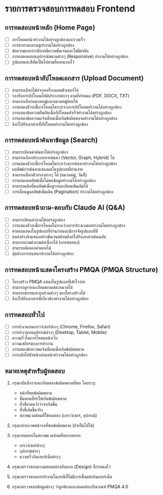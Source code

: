 # รายการตรวจสอบการทดสอบ Frontend

## การทดสอบหน้าหลัก (Home Page)

- [ ] การโหลดหน้าทำงานได้อย่างถูกต้องและรวดเร็ว
- [ ] การนำทางและเมนูทำงานได้อย่างถูกต้อง
- [ ] ข้อความและคำอธิบายมีความชัดเจนและไม่มีคำผิด
- [ ] การแสดงผลบนอุปกรณ์ขนาดต่างๆ (Responsive) ทำงานได้อย่างถูกต้อง
- [ ] รูปแบบและสีสันเป็นไปตามที่ออกแบบไว้

## การทดสอบหน้าอัปโหลดเอกสาร (Upload Document)

- [ ] สามารถเลือกไฟล์จากเครื่องคอมพิวเตอร์ได้
- [ ] รองรับการอัปโหลดไฟล์ประเภทต่างๆ ตามที่กำหนด (PDF, DOCX, TXT)
- [ ] สามารถเลือกหมวดหมู่และหมวดหมู่ย่อยได้
- [ ] การแสดงตัวบ่งชี้การโหลดในระหว่างการอัปโหลดทำงานได้อย่างถูกต้อง
- [ ] การแสดงข้อความยืนยันเมื่ออัปโหลดสำเร็จทำงานได้อย่างถูกต้อง
- [ ] การแสดงข้อความแจ้งเตือนเมื่อเกิดข้อผิดพลาดทำงานได้อย่างถูกต้อง
- [ ] ลิงก์ไปยังเอกสารที่อัปโหลดทำงานได้อย่างถูกต้อง

## การทดสอบหน้าค้นหาข้อมูล (Search)

- [ ] สามารถป้อนคำค้นหาได้อย่างถูกต้อง
- [ ] สามารถเลือกประเภทการค้นหา (Vector, Graph, Hybrid) ได้
- [ ] การแสดงตัวบ่งชี้การโหลดในระหว่างการค้นหาทำงานได้อย่างถูกต้อง
- [ ] ผลลัพธ์การค้นหาแสดงผลในรูปแบบที่อ่านง่าย
- [ ] สามารถเลือกตัวกรองต่างๆ ได้ (หมวดหมู่, วันที่)
- [ ] การแสดงผลลัพธ์เมื่อไม่พบข้อมูลทำงานได้อย่างถูกต้อง
- [ ] สามารถคลิกที่ผลลัพธ์เพื่อดูรายละเอียดเพิ่มเติมได้
- [ ] การเลื่อนดูผลลัพธ์เพิ่มเติม (Pagination) ทำงานได้อย่างถูกต้อง

## การทดสอบหน้าถาม-ตอบกับ Claude AI (Q&A)

- [ ] สามารถป้อนคำถามได้อย่างถูกต้อง
- [ ] การแสดงตัวบ่งชี้การโหลดในระหว่างการประมวลผลทำงานได้อย่างถูกต้อง
- [ ] คำตอบแสดงในรูปแบบที่อ่านง่ายและมีการจัดรูปแบบที่ดี
- [ ] แหล่งอ้างอิงแสดงอย่างชัดเจนพร้อมลิงก์ไปยังเอกสารต้นฉบับ
- [ ] สามารถถามคำถามต่อเนื่องได้ (การสนทนา)
- [ ] สามารถคัดลอกคำตอบได้
- [ ] ปุ่มล้างการสนทนาทำงานได้อย่างถูกต้อง

## การทดสอบหน้าแสดงโครงสร้าง PMQA (PMQA Structure)

- [ ] โครงสร้าง PMQA แสดงในรูปแบบที่เข้าใจง่าย
- [ ] สามารถดูรายละเอียดของแต่ละหมวดได้
- [ ] สามารถขยายและยุบส่วนต่างๆ ของโครงสร้างได้
- [ ] ลิงก์ไปยังเอกสารที่เกี่ยวข้องทำงานได้อย่างถูกต้อง

## การทดสอบทั่วไป

- [ ] การทำงานบนเบราว์เซอร์ต่างๆ (Chrome, Firefox, Safari)
- [ ] การทำงานบนอุปกรณ์ต่างๆ (Desktop, Tablet, Mobile)
- [ ] ความเร็วในการโหลดหน้าเว็บ
- [ ] ความเสถียรของการทำงาน
- [ ] การแสดงข้อความแจ้งเตือนเมื่อเกิดข้อผิดพลาด
- [ ] การกลับไปยังหน้าก่อนหน้าทำงานได้อย่างถูกต้อง

## หมายเหตุสำหรับผู้ทดสอบ

1. กรุณาบันทึกรายละเอียดของข้อผิดพลาดที่พบ โดยระบุ:
   - หน้าที่พบข้อผิดพลาด
   - ขั้นตอนที่ทำให้เกิดข้อผิดพลาด
   - สิ่งที่คาดหวังว่าจะเกิดขึ้น
   - สิ่งที่เกิดขึ้นจริง
   - สภาพแวดล้อมที่ใช้ทดสอบ (เบราว์เซอร์, อุปกรณ์)

2. กรุณาถ่ายภาพหน้าจอที่พบข้อผิดพลาด (ถ้าเป็นไปได้)

3. กรุณาทดสอบในสภาพแวดล้อมที่หลากหลาย:
   - เบราว์เซอร์ต่างๆ
   - อุปกรณ์ต่างๆ
   - ความเร็วอินเทอร์เน็ตต่างๆ

4. กรุณาตรวจสอบความสอดคล้องกับแบบ (Design) ที่กำหนดไว้

5. กรุณาตรวจสอบการทำงานในกรณีที่ไม่มีการเชื่อมต่ออินเทอร์เน็ต

6. กรุณาตรวจสอบข้อมูลต่างๆ ว่าถูกต้องและสอดคล้องกับเกณฑ์ PMQA 4.0
